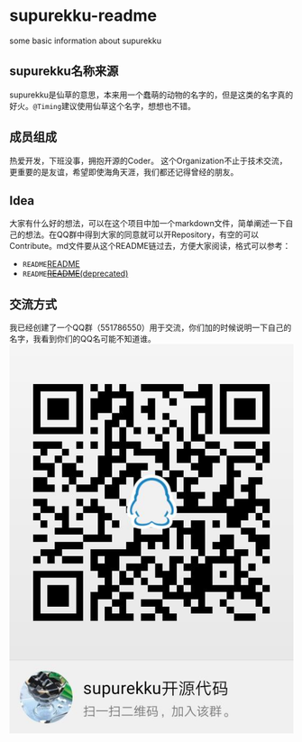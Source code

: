 # supurekku-readme

some basic information about supurekku

## supurekku名称来源

supurekku是仙草的意思，本来用一个蠢萌的动物的名字的，但是这类的名字真的好火。`@Timing`建议使用仙草这个名字，想想也不错。

## 成员组成

热爱开发，下班没事，拥抱开源的Coder。 这个Organization不止于技术交流， 更重要的是友谊，希望即使海角天涯，我们都还记得曾经的朋友。

## Idea

大家有什么好的想法，可以在这个项目中加一个markdown文件，简单阐述一下自己的想法。在QQ群中得到大家的同意就可以开Repository，有空的可以Contribute。md文件要从这个README链过去，方便大家阅读，格式可以参考：

- `README`[README](./README.md)
- `README`[~~README~~(deprecated)](./README.md)

## 交流方式

我已经创建了一个QQ群（551786550）用于交流，你们加的时候说明一下自己的名字，我看到你们的QQ名可能不知道谁。
![二维码](./qrcode.jpg)
